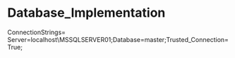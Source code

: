 # Database_Implementation
ConnectionStrings= Server=localhost\MSSQLSERVER01;Database=master;Trusted_Connection=True;
